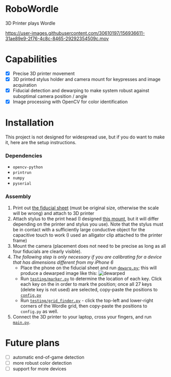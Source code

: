 # RoboWordle

3D Printer plays Wordle


https://user-images.githubusercontent.com/30610197/156936611-31ae89e9-2f76-4c8c-8465-29292354509c.mov

# Capabilities
- [X] Precise 3D printer movement
- [X] 3D printed stylus holder and camera mount for keypresses and image acquiration
- [X] Fiducial detection and dewarping to make system robust against suboptimal camera position / angle
- [X] Image processing with OpenCV for color identification

# Installation
This project is not designed for widespread use, but if you do want to make it, here are the setup instructions.
### Dependencies
- `opencv-python`
- `printrun`
- `numpy`
- `pyserial`

### Assembly
1. Print out [the fiducial sheet](https://github.com/knosmos/robowordle/blob/master/assets/april.png) (must be original size, otherwise the scale will be wrong) and attach to 3D printer
2. Attach stylus to the print head (I designed [this mount](https://github.com/knosmos/robowordle/blob/master/assets/mount.stl), but it will differ depending on the printer and stylus you use). Note that the stylus must be in contact with a sufficiently large conductive object for the capacitive touch to work (I used an alligator clip attached to the printer frame)
3. Mount the camera (placement does not need to be precise as long as all four fiducials are clearly visible).
4. *The following step is only necessary if you are calibrating for a device that has dimensions different from my iPhone 6*
    - Place the phone on the fiducial sheet and run [`dewarp.py`](https://github.com/knosmos/robowordle/blob/master/dewarp.py); this will produce a dewarped image like this: ![dewarped](https://user-images.githubusercontent.com/30610197/156937382-6b345fbe-0ba6-48ad-9353-af39108b8c47.png)
    - Run [`testing/marker.py`](https://github.com/knosmos/robowordle/blob/master/testing/marker.py) to determine the location of each key. Click each key on the in order to mark the position; once all 27 keys (delete key is not used) are selected, copy-paste the positions to [`config.py`](https://github.com/knosmos/robowordle/blob/master/config.py)
    - Run [`testing/grid_finder.py`](https://github.com/knosmos/robowordle/blob/master/testing/grid_finder.py) - click the top-left and lower-right corners of the Wordle grid, then copy-paste the positions to `config.py` as well.
5. Connect the 3D printer to your laptop, cross your fingers, and run [`main.py`](https://github.com/knosmos/robowordle/blob/master/main.py).


# Future plans
- [ ] automatic end-of-game detection
- [ ] more robust color detection
- [ ] support for more devices